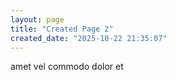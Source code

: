 ```yaml
---
layout: page
title: "Created Page 2"
created_date: "2025-10-22 21:35:07"
---
```


amet vel commodo dolor et 
